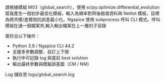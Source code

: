 請根據模組 M03（global_search），使用 scipy.optimize.differential_evolution 幫我產生一個初步最佳化模組，輸入為頻率對齊後插值資料與 Netlist 模板，目標為將共模/差模阻抗誤差最小化。Ngspice 使用 subprocess 呼叫 CLI 模式。呼叫模組在通一個檔案夾,輸入輸出檔案在上一層的子目錄


需符合以下條件：
- Python 3.9 / Ngspice CLI 44.2
- 支援多參數調整、自訂上下限
- 執行中可記錄 log 與當前 best solution
- 輸出最終參數與模擬誤差圖（CM / NM）

Log 儲存至 logs/global_search.log
